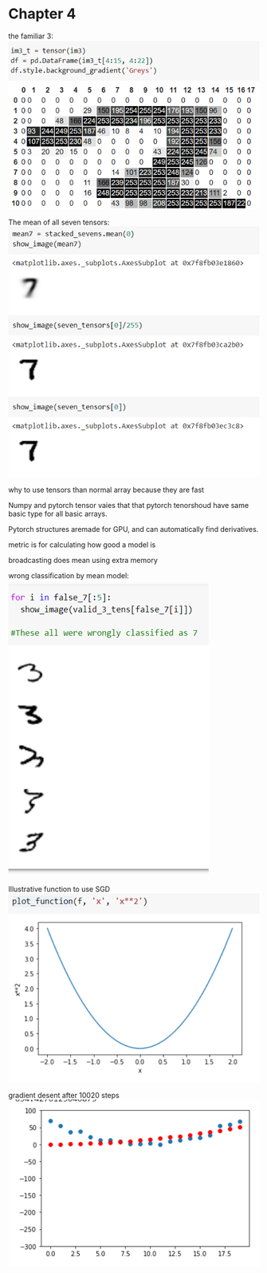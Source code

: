 # Chapter 4

the familiar 3:
![](rthree.png)

The mean of all seven tensors:
![](rmean.png)

why to use tensors than normal array because they are fast

Numpy and pytorch tensor vaies that that pytorch tenorshoud have same basic type for all basic arrays.

Pytorch structures aremade for GPU, and can automatically find derivatives.

metric is for calculating how good a model is

broadcasting does mean using extra memory

wrong classification by mean model:
![](rwrong.png)

Illustrative function to use SGD
![](rillus.png)

gradient desent after 10020 steps
![](rsgd.png)
